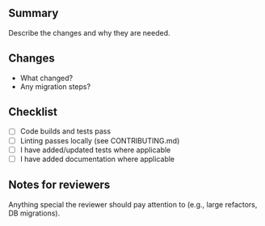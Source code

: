 ## Summary
Describe the changes and why they are needed.

## Changes
- What changed?
- Any migration steps?

## Checklist
- [ ] Code builds and tests pass
- [ ] Linting passes locally (see CONTRIBUTING.md)
- [ ] I have added/updated tests where applicable
- [ ] I have added documentation where applicable

## Notes for reviewers
Anything special the reviewer should pay attention to (e.g., large refactors, DB migrations).
